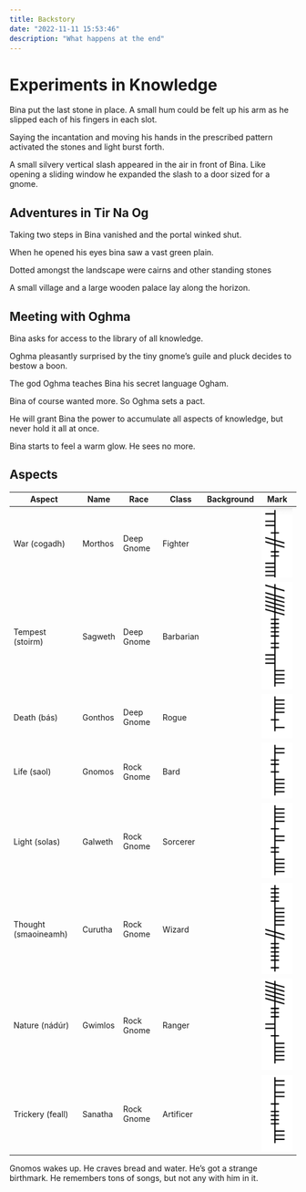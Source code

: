 ```yaml
---
title: Backstory
date: "2022-11-11 15:53:46"
description: "What happens at the end"
---
```


# Experiments in Knowledge

Bina put the last stone in place. A small hum could be felt up his arm as he slipped each of his fingers in each slot.

Saying the incantation and moving his hands in the prescribed pattern activated the stones and light burst forth.

A small silvery vertical slash appeared in the air in front of Bina. Like opening a sliding window he expanded the slash to a door sized for a gnome.

## Adventures in Tir Na Og

Taking two steps in Bina vanished and the portal winked shut.

When he opened his eyes bina saw a vast green plain.

Dotted amongst the landscape were cairns and other standing stones

A small village and a large wooden palace lay along the horizon.

## Meeting with Oghma

Bina asks for access to the library of all knowledge.

Oghma pleasantly surprised by the tiny gnome’s guile and pluck decides to bestow a boon.  

The god Oghma teaches Bina his secret language Ogham.

Bina of course wanted more. So Oghma sets a pact.

He will grant Bina the power to accumulate all aspects of knowledge, but never hold it all at once.  

Bina starts to feel a warm glow.  He sees no more.

## Aspects

|Aspect|Name|Race|Class|Background|Mark|
|---|---|---|---|---|---|
|War (cogadh)|Morthos|Deep Gnome|Fighter||![image](./war.png)|
|Tempest (stoirm)|Sagweth|Deep Gnome|Barbarian||![image](./storm.png)|
|Death (bás)|Gonthos|Deep Gnome|Rogue||![image](./death.png)|
|Life (saol)|Gnomos|Rock Gnome|Bard||![image](./life.png)|
|Light (solas)|Galweth|Rock Gnome|Sorcerer||![image](./light.png)||
|Thought (smaoineamh)|Curutha|Rock Gnome|Wizard||![image](./thought.png)|
|Nature (nádúr)|Gwimlos|Rock Gnome|Ranger||![image](./nature.png)|
|Trickery (feall)|Sanatha|Rock Gnome|Artificer||![image](./trickery.png)|

Gnomos wakes up. He craves bread and water. He’s got a strange birthmark.  He remembers tons of songs, but not any with him in it.

